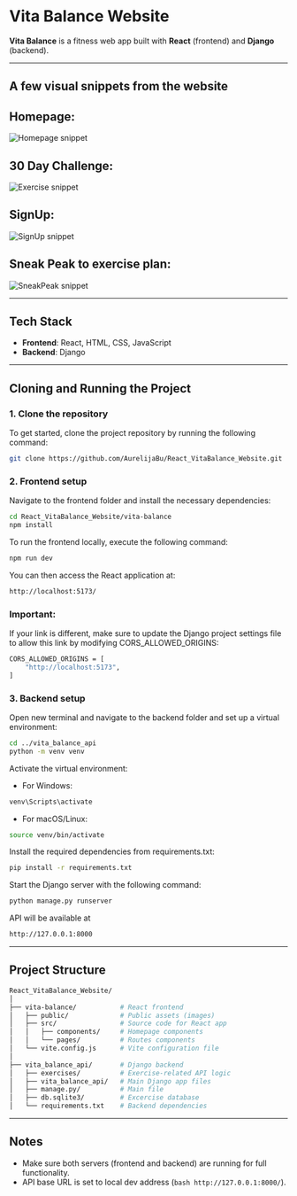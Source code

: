 # Vita Balance Website

**Vita Balance** is a fitness web app built with **React** (frontend) and **Django** (backend).

---

## A few visual snippets from the website

## Homepage:
![Homepage snippet](page_visual/Homepage_snip.PNG)

## 30 Day Challenge:
![Exercise snippet](page_visual/Exercise_snip.PNG)

## SignUp:
![SignUp snippet](page_visual/SignUp_snip.PNG)

## Sneak Peak to exercise plan:
![SneakPeak snippet](page_visual/SneakPeak_snip.PNG)

---

## Tech Stack

- **Frontend**: React, HTML, CSS, JavaScript
- **Backend**: Django

---

## Cloning and Running the Project

### 1. Clone the repository
To get started, clone the project repository by running the following command:
```bash
git clone https://github.com/AurelijaBu/React_VitaBalance_Website.git
```

### 2. Frontend setup
Navigate to the frontend folder and install the necessary dependencies:
```bash
cd React_VitaBalance_Website/vita-balance
npm install
```

To run the frontend locally, execute the following command:
```bash
npm run dev
```

You can then access the React application at:
```bash
http://localhost:5173/
```
### Important:
If your link is different, make sure to update the Django project settings file to allow this link by modifying CORS_ALLOWED_ORIGINS:
```bash
CORS_ALLOWED_ORIGINS = [
    "http://localhost:5173",
]
```

### 3. Backend setup
Open new terminal and navigate to the backend folder and set up a virtual environment:
```bash
cd ../vita_balance_api
python -m venv venv
```

Activate the virtual environment:
- For Windows:
```bash
venv\Scripts\activate
```
- For macOS/Linux:
```bash
source venv/bin/activate
```

Install the required dependencies from requirements.txt:
```bash
pip install -r requirements.txt
```

Start the Django server with the following command:
```bash
python manage.py runserver
```

API will be available at 
```bash
http://127.0.0.1:8000
```

---

## Project Structure

```bash
React_VitaBalance_Website/
│
├── vita-balance/           # React frontend
│   ├── public/             # Public assets (images)
│   ├── src/                # Source code for React app
│   │   ├── components/     # Homepage components
│   │   └── pages/          # Routes components
│   └── vite.config.js      # Vite configuration file
│
├── vita_balance_api/       # Django backend
│   ├── exercises/          # Exercise-related API logic
│   ├── vita_balance_api/   # Main Django app files
│   ├── manage.py/          # Main file
│   ├── db.sqlite3/         # Excercise database
│   └── requirements.txt    # Backend dependencies
```

---

## Notes

- Make sure both servers (frontend and backend) are running for full functionality.
- API base URL is set to local dev address (```bash http://127.0.0.1:8000/```).


